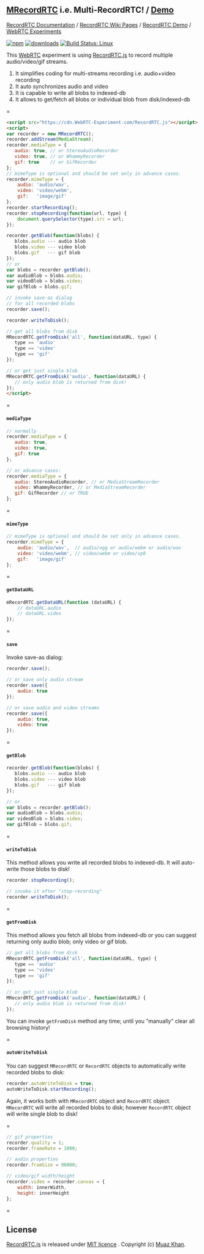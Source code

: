 ## [MRecordRTC](https://github.com/muaz-khan/WebRTC-Experiment/tree/master/RecordRTC/MRecordRTC) i.e. Multi-RecordRTC! / [Demo](https://www.webrtc-experiment.com/RecordRTC/MRecordRTC/)

[RecordRTC Documentation](http://RecordRTC.org/) / [RecordRTC Wiki Pages](https://github.com/muaz-khan/RecordRTC/wiki) / [RecordRTC Demo](https://www.webrtc-experiment.com/RecordRTC/) / [WebRTC Experiments](https://www.webrtc-experiment.com/)

[![npm](https://img.shields.io/npm/v/recordrtc.svg)](https://npmjs.org/package/recordrtc) [![downloads](https://img.shields.io/npm/dm/recordrtc.svg)](https://npmjs.org/package/recordrtc) [![Build Status: Linux](https://travis-ci.org/muaz-khan/RecordRTC.png?branch=master)](https://travis-ci.org/muaz-khan/RecordRTC)

This [WebRTC](https://www.webrtc-experiment.com/) experiment is using [RecordRTC.js](https://github.com/muaz-khan/WebRTC-Experiment/tree/master/RecordRTC) to record multiple audio/video/gif streams.

1. It simplifies coding for multi-streams recording i.e. audio+video recording
2. It auto synchronizes audio and video
3. It is capable to write all blobs to indexed-db
4. It allows to get/fetch all blobs or individual blob from disk/indexed-db

=

```html
<script src="https://cdn.WebRTC-Experiment.com/RecordRTC.js"></script>
<script>
var recorder = new MRecordRTC();
recorder.addStream(MediaStream);
recorder.mediaType = {
   audio: true, // or StereoAudioRecorder
   video: true, // or WhammyRecorder
   gif: true    // or GifRecorder
};
// mimeType is optional and should be set only in advance cases.
recorder.mimeType = {
    audio: 'audio/wav',
    video: 'video/webm',
    gif:   'image/gif'
};
recorder.startRecording();
recorder.stopRecording(function(url, type) {
    document.querySelector(type).src = url;
});

recorder.getBlob(function(blobs) {
   blobs.audio --- audio blob
   blobs.video --- video blob
   blobs.gif   --- gif blob
});
// or
var blobs = recorder.getBlob();
var audioBlob = blobs.audio;
var videoBlob = blobs.video;
var gifBlob = blobs.gif;

// invoke save-as dialog
// for all recorded blobs
recorder.save();

recorder.writeToDisk();

// get all blobs from disk
MRecordRTC.getFromDisk('all', function(dataURL, type) {
   type == 'audio'
   type == 'video'
   type == 'gif'
});

// or get just single blob
MRecordRTC.getFromDisk('audio', function(dataURL) {
   // only audio blob is returned from disk!
});
</script>
```

=

#### `mediaType`

```javascript
// normally
recorder.mediaType = {
   audio: true,
   video: true,
   gif: true
};

// or advance cases:
recorder.mediaType = {
   audio: StereoAudioRecorder, // or MediaStreamRecorder
   video: WhammyRecorder, // or MediaStreamRecorder
   gif: GifRecorder // or TRUE
};
```

=

#### `mimeType`

```javascript
// mimeType is optional and should be set only in advance cases.
recorder.mimeType = {
    audio: 'audio/wav',  // audio/ogg or audio/webm or audio/wav
    video: 'video/webm', // video/webm or video/vp8
    gif:   'image/gif'
};
```

=

#### `getDataURL`

```javascript
mRecordRTC.getDataURL(function (dataURL) {
    // dataURL.audio
    // dataURL.video
});
```

=

#### `save`

Invoke save-as dialog:

```javascript
recorder.save();

// or save only audio stream
recorder.save({
    audio: true
});

// or save audio and video streams
recorder.save({
    audio: true,
    video: true
});
```

=

#### `getBlob`

```javascript
recorder.getBlob(function(blobs) {
   blobs.audio --- audio blob
   blobs.video --- video blob
   blobs.gif   --- gif blob
});

// or
var blobs = recorder.getBlob();
var audioBlob = blobs.audio;
var videoBlob = blobs.video;
var gifBlob = blobs.gif;
```

=

#### `writeToDisk`

This method allows you write all recorded blobs to indexed-db. It will auto-write those blobs to disk!

```javascript
recorder.stopRecording();

// invoke it after "stop-recording"
recorder.writeToDisk();
```

=

#### `getFromDisk`

This method allows you fetch all blobs from indexed-db or you can suggest returning only audio blob; only video or gif blob.

```javascript
// get all blobs from disk
MRecordRTC.getFromDisk('all', function(dataURL, type) {
   type == 'audio'
   type == 'video'
   type == 'gif'
});

// or get just single blob
MRecordRTC.getFromDisk('audio', function(dataURL) {
   // only audio blob is returned from disk!
});
```

You can invoke `getFromDisk` method any time; until you "manually" clear all browsing history!

=

#### `autoWriteToDisk`

You can suggest `MRecordRTC` or `RecordRTC` objects to automatically write recorded blobs to disk:

```javascript
recorder.autoWriteToDisk = true;
autoWriteToDisk.startRecording();
```

Again, it works both with `MRecordRTC` object and `RecordRTC` object. `MRecordRTC` will write all recorded blobs to disk; however `RecordRTC` object will write single blob to disk!

=

```javascript
// gif properties
recorder.quality = 1;
recorder.frameRate = 1000;

// audio properties
recorder.framSize = 96000;

// video/gif width/height
recorder.video = recorder.canvas = {
    width: innerWidth,
    height: innerHeight
};
```

=

## License

[RecordRTC.js](https://github.com/muaz-khan/RecordRTC) is released under [MIT licence](https://www.webrtc-experiment.com/licence/) . Copyright (c) [Muaz Khan](https://www.MuazKhan.com/).
